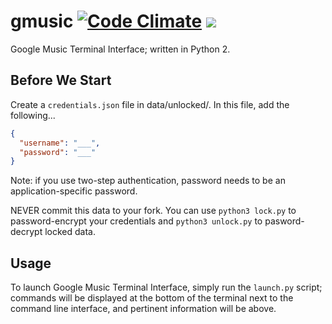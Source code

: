 # gmusic [![Code Climate](https://codeclimate.com/github/etkirsch/gmusic/badges/gpa.svg)](https://codeclimate.com/github/etkirsch/gmusic) <a href="https://codeclimate.com/github/etkirsch/gmusic/coverage"><img src="https://codeclimate.com/github/etkirsch/gmusic/badges/coverage.svg" /></a>
Google Music Terminal Interface; written in Python 2.

## Before We Start
Create a `credentials.json` file in data/unlocked/. In this file, add the following...

```json
{
  "username": "___",
  "password": "___"
}
```
Note: if you use two-step authentication, password needs to be an application-specific password.

NEVER commit this data to your fork. You can use `python3 lock.py` to password-encrypt your credentials and `python3 unlock.py` to pasword-decrypt locked data.

## Usage
To launch Google Music Terminal Interface, simply run the `launch.py` script; commands will be displayed at the bottom of the terminal next to the command line interface, and pertinent information will be above.
